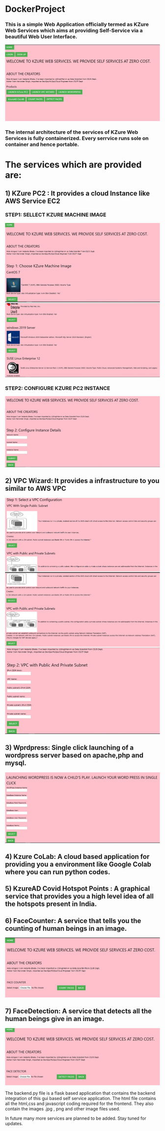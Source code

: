 # DockerProject
### This is a simple Web Application officially termed as KZure Web Services which aims at providing Self-Service via a beautiful Web User Interface.
![HOME](output/home.png)
### The internal architecture of the services of KZure Web Services is fully containerized. Every serrvice runs sole on container and hence portable.
# The services which are provided are:
## 1) KZure PC2 : It provides a cloud Instance like AWS Service EC2
  ### STEP1: SELLECT KZURE MACHINE IMAGE
  ![](output/instance1.png)
  ![](output/instance3.png)
  ### STEP2: CONFIGURE KZURE PC2 INSTANCE
  ![](output/instance2.png)
## 2) VPC Wizard: It provides a infrastructure to you similar to AWS VPC</h2>
  ![](output/vpc1.png)
  ![](output/vpc1.1.png)
  ![](output/vpc2.png)
## 3) Wprdpress: Single click launching of a wordpress server based on apache,php and mysql.</h2>
  ![](output/wprdpress.png)
## 4) Kzure CoLab: A cloud based application for providing you a environment like Google Colab where you can run python codes.
## 5) KzureAD Covid Hotspot Points : A graphical service that provides you a high level idea of all the hotspots present in India.
## 6) FaceCounter: A service that tells you the counting of human beings in an image.
  ![](output/count.png)
## 7) FaceDetection: A service that detects all the human beings give in an image.
  ![](output/detection.png)
 

 The backend.py file is a flask based application that contains the backend integration of this gui based self service application. 
 The html file contains all the html,css and javascript coding required for the frontend. They also contain the images .jpg , png and other image files used.

 In future many more services are planned to be added. Stay tuned for updates.



